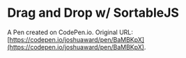 # Drag and Drop w/ SortableJS

A Pen created on CodePen.io. Original URL: [https://codepen.io/joshuaward/pen/BaMBKpX](https://codepen.io/joshuaward/pen/BaMBKpX).

